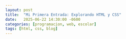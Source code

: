 ```yaml
---
layout: post
title:  "Mi Primera Entrada: Explorando HTML y CSS"
date:   2025-06-22 14:30:00 -0600
categories: [programacion, web, escolar]
tags: [html, css, blog]
---
```

